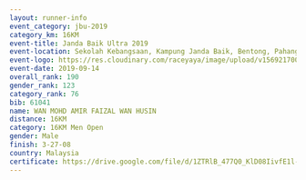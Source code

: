 ```yaml
---
layout: runner-info 
event_category: jbu-2019 
category_km: 16KM 
event-title: Janda Baik Ultra 2019
event-location: Sekolah Kebangsaan, Kampung Janda Baik, Bentong, Pahang, Malaysia 
event-logo: https://res.cloudinary.com/raceyaya/image/upload/v1569217009/logo/janda-baik_vch1pc.jpg 
event-date: 2019-09-14 
overall_rank: 190
gender_rank: 123
category_rank: 76
bib: 61041
name: WAN MOHD AMIR FAIZAL WAN HUSIN
distance: 16KM
category: 16KM Men Open
gender: Male
finish: 3-27-08
country: Malaysia
certificate: https://drive.google.com/file/d/1ZTRlB_477Q0_KlD08IivfE1l-Xn6WrXO/view?usp=sharing
---
```

